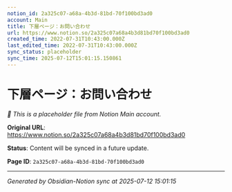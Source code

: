 ```yaml
---
notion_id: 2a325c07-a68a-4b3d-81bd-70f100bd3ad0
account: Main
title: 下層ページ：お問い合わせ
url: https://www.notion.so/2a325c07a68a4b3d81bd70f100bd3ad0
created_time: 2022-07-31T10:43:00.000Z
last_edited_time: 2022-07-31T10:43:00.000Z
sync_status: placeholder
sync_time: 2025-07-12T15:01:15.150861
---
```


# 下層ページ：お問い合わせ

*🔄 This is a placeholder file from Notion Main account.*

**Original URL**: https://www.notion.so/2a325c07a68a4b3d81bd70f100bd3ad0

**Status**: Content will be synced in a future update.

**Page ID**: `2a325c07-a68a-4b3d-81bd-70f100bd3ad0`

---

*Generated by Obsidian-Notion sync at 2025-07-12 15:01:15*
